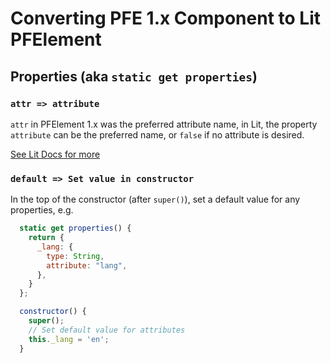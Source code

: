 # Converting PFE 1.x Component to Lit PFElement

## Properties (aka `static get properties`)

### `attr => attribute`
`attr` in PFElement 1.x was the preferred attribute name, in Lit, the property `attribute` can be the preferred name, or `false` if no attribute is desired.

[See Lit Docs for more](https://lit-element.polymer-project.org/guide/properties#property-options)

### `default => Set value in constructor`

In the top of the constructor (after `super()`), set a default value for any properties, e.g.

```js
  static get properties() {
    return {
      _lang: {
        type: String,
        attribute: "lang",
      },
    }
  };

  constructor() {
    super();
    // Set default value for attributes
    this._lang = 'en';
  }
```
